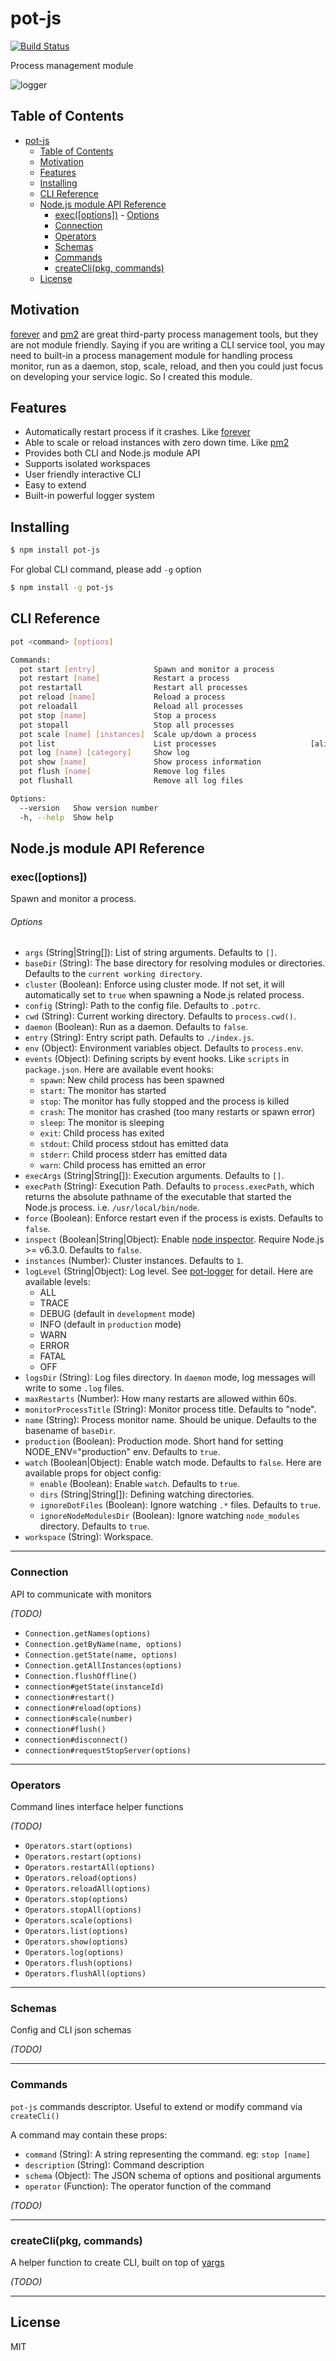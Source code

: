# pot-js

[![Build Status](https://travis-ci.org/Cap32/pot-js.svg?branch=master)](https://travis-ci.org/Cap32/pot-js)

Process management module

![logger](./screenshot.gif)

## Table of Contents

<!-- TOC -->

* [pot-js](#pot-js)
  * [Table of Contents](#table-of-contents)
  * [Motivation](#motivation)
  * [Features](#features)
  * [Installing](#installing)
  * [CLI Reference](#cli-reference)
  * [Node.js module API Reference](#nodejs-module-api-reference)
    * [exec([options])](#execoptions) - [Options](#options)
    * [Connection](#connection)
    * [Operators](#operators)
    * [Schemas](#schemas)
    * [Commands](#commands)
    * [createCli(pkg, commands)](#createclipkg-commands)
  * [License](#license)

<!-- /TOC -->

## Motivation

[forever](https://github.com/foreverjs/forever) and [pm2](https://github.com/Unitech/pm2) are great third-party process management tools, but they are not module friendly. Saying if you are writing a CLI service tool, you may need to built-in a process management module for handling process monitor, run as a daemon, stop, scale, reload, and then you could just focus on developing your service logic. So I created this module.

## Features

* Automatically restart process if it crashes. Like [forever](https://github.com/foreverjs/forever)
* Able to scale or reload instances with zero down time. Like [pm2](https://github.com/Unitech/pm2)
* Provides both CLI and Node.js module API
* Supports isolated workspaces
* User friendly interactive CLI
* Easy to extend
* Built-in powerful logger system

## Installing

```bash
$ npm install pot-js
```

For global CLI command, please add `-g` option

```bash
$ npm install -g pot-js
```

## CLI Reference

```bash
pot <command> [options]

Commands:
  pot start [entry]             Spawn and monitor a process
  pot restart [name]            Restart a process
  pot restartall                Restart all processes
  pot reload [name]             Reload a process
  pot reloadall                 Reload all processes
  pot stop [name]               Stop a process
  pot stopall                   Stop all processes
  pot scale [name] [instances]  Scale up/down a process
  pot list                      List processes                     [aliases: ls]
  pot log [name] [category]     Show log
  pot show [name]               Show process information
  pot flush [name]              Remove log files
  pot flushall                  Remove all log files

Options:
  --version   Show version number                                      [boolean]
  -h, --help  Show help                                                [boolean]
```

## Node.js module API Reference

### exec([options])

Spawn and monitor a process.

###### Options

* `args` (String|String[]): List of string arguments. Defaults to `[]`.
* `baseDir` (String): The base directory for resolving modules or directories. Defaults to the `current working directory`.
* `cluster` (Boolean): Enforce using cluster mode. If not set, it will automatically set to `true` when spawning a Node.js related process.
* `config` (String): Path to the config file. Defaults to `.potrc`.
* `cwd` (String): Current working directory. Defaults to `process.cwd()`.
* `daemon` (Boolean): Run as a daemon. Defaults to `false`.
* `entry` (String): Entry script path. Defaults to `./index.js`.
* `env` (Object): Environment variables object. Defaults to `process.env`.
* `events` (Object): Defining scripts by event hooks. Like `scripts` in `package.json`. Here are available event hooks:
  * `spawn`: New child process has been spawned
  * `start`: The monitor has started
  * `stop`: The monitor has fully stopped and the process is killed
  * `crash`: The monitor has crashed (too many restarts or spawn error)
  * `sleep`: The monitor is sleeping
  * `exit`: Child process has exited
  * `stdout`: Child process stdout has emitted data
  * `stderr`: Child process stderr has emitted data
  * `warn`: Child process has emitted an error
* `execArgs` (String|String[]): Execution arguments. Defaults to `[]`.
* `execPath` (String): Execution Path. Defaults to `process.execPath`, which returns the absolute pathname of the executable that started the Node.js process. i.e. `/usr/local/bin/node`.
* `force` (Boolean): Enforce restart even if the process is exists. Defaults to `false`.
* `inspect` (Boolean|String|Object): Enable [node inspector](https://nodejs.org/api/cli.html#cli_inspect_host_port). Require Node.js >= v6.3.0. Defaults to `false`.
* `instances` (Number): Cluster instances. Defaults to `1`.
* `logLevel` (String|Object): Log level. See [pot-logger](https://github.com/cantonjs/pot-logger) for detail. Here are available levels:
  * ALL
  * TRACE
  * DEBUG (default in `development` mode)
  * INFO (default in `production` mode)
  * WARN
  * ERROR
  * FATAL
  * OFF
* `logsDir` (String): Log files directory. In `daemon` mode, log messages will write to some `.log` files.
* `maxRestarts` (Number): How many restarts are allowed within 60s.
* `monitorProcessTitle` (String): Monitor process title. Defaults to "node".
* `name` (String): Process monitor name. Should be unique. Defaults to the basename of `baseDir`.
* `production` (Boolean): Production mode. Short hand for setting NODE_ENV="production" env. Defaults to `true`.
* `watch` (Boolean|Object): Enable watch mode. Defaults to `false`. Here are available props for object config:
  * `enable` (Boolean): Enable `watch`. Defaults to `true`.
  * `dirs` (String|String[]): Defining watching directories.
  * `ignoreDotFiles` (Boolean): Ignore watching `.*` files. Defaults to `true`.
  * `ignoreNodeModulesDir` (Boolean): Ignore watching `node_modules` directory. Defaults to `true`.
* `workspace` (String): Workspace.

---

### Connection

API to communicate with monitors

_(TODO)_

* `Connection.getNames(options)`
* `Connection.getByName(name, options)`
* `Connection.getState(name, options)`
* `Connection.getAllInstances(options)`
* `Connection.flushOffline()`
* `connection#getState(instanceId)`
* `connection#restart()`
* `connection#reload(options)`
* `connection#scale(number)`
* `connection#flush()`
* `connection#disconnect()`
* `connection#requestStopServer(options)`

---

### Operators

Command lines interface helper functions

_(TODO)_

* `Operators.start(options)`
* `Operators.restart(options)`
* `Operators.restartAll(options)`
* `Operators.reload(options)`
* `Operators.reloadAll(options)`
* `Operators.stop(options)`
* `Operators.stopAll(options)`
* `Operators.scale(options)`
* `Operators.list(options)`
* `Operators.show(options)`
* `Operators.log(options)`
* `Operators.flush(options)`
* `Operators.flushAll(options)`

---

### Schemas

Config and CLI json schemas

_(TODO)_

---

### Commands

`pot-js` commands descriptor. Useful to extend or modify command via `createCli()`

A command may contain these props:

* `command` (String): A string representing the command. eg: `stop [name]`
* `description` (String): Command description
* `schema` (Object): The JSON schema of options and positional arguments
* `operator` (Function): The operator function of the command

_(TODO)_

---

### createCli(pkg, commands)

A helper function to create CLI, built on top of [yargs](https://github.com/yargs/yargs)

_(TODO)_

---

## License

MIT
